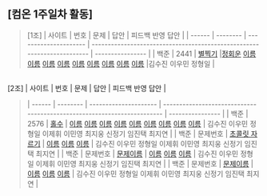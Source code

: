 ## [컴온 1주일차 활동]

> [1조]
> | 사이트 | 번호 | 문제 | 답안 | 피드백 반영 답안 |
> | ------ | -------- | --------------------- | ----------------------------------------------------------------------- | ---------------- |
> | 백준 | 2441 | [별찍기](https://www.acmicpc.net/problem/2441) |[정회운](1조/bj2441_jhw.java) [이름](자기가푼문제주소) [이름](문제주소) [이름](문제푼자기주소) [이름](문제주소) [이름](문제푼자기주소) [이름](문제주소) [이름](문제푼자기주소) [이름](문제주소) [이름](문제푼자기주소) |김수진 이우민 정형일 |

##

[2조]
| 사이트 | 번호 | 문제 | 답안 | 피드백 반영 답안 |

> | ------ | -------- | --------------------- | ----------------------------------------------------------------------- | ---------------- |
> | 백준 | 2576 | [홀수](https://www.acmicpc.net/problem/2576) | [이름](자기가푼문제주소) [이름](문제주소) [이름](문제푼자기주소) [이름](문제주소) [이름](문제푼자기주소) [이름](문제주소) [이름](문제푼자기주소) [이름](문제주소) [이름](문제푼자기주소) | 김수진 이우민 정형일 이제휘 이민영 최지웅 신정기 임진택 최지연 |
> | 백준 | 문제번호 | [초콜릿 자르기](https://www.acmicpc.net/problem/2163) | [이름](자기가푼문제주소) [이름](문제주소) [이름](문제푼자기주소) | 김수진 이우민 정형일 이제휘 이민영 최지웅 신정기 임진택 최지연 |
> | 백준 | 문제번호 | [문제이름](문제주소) | [이름](자기가푼문제주소) [이름](문제주소) [이름](문제푼자기주소) | 김수진 이우민 정형일 이제휘 이민영 최지웅 신정기 임진택 최지연 |
> | 백준 | 문제번호 | [문제이름](문제주소) | [이름](자기가푼문제주소) [이름](문제주소) [이름](문제푼자기주소) | 김수진 이우민 정형일 이제휘 이민영 최지웅 신정기 임진택 최지연 |
